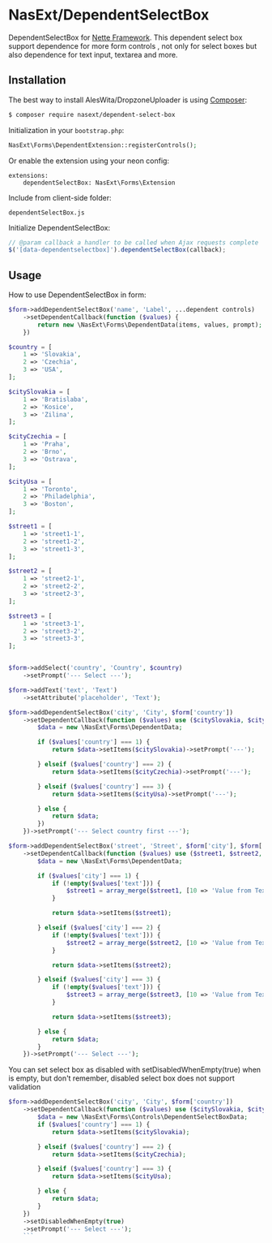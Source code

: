 # NasExt/DependentSelectBox
DependentSelectBox for [Nette Framework](https://nette.org). This dependent select box support dependence for more form controls , not only for select boxes but also dependence for text input, textarea and more.

## Installation
The best way to install AlesWita/DropzoneUploader is using [Composer](http://getcomposer.org/):
```sh
$ composer require nasext/dependent-select-box
```


Initialization in your `bootstrap.php`:
```php
NasExt\Forms\DependentExtension::registerControls();
```


Or enable the extension using your neon config:
```neon
extensions:
	dependentSelectBox: NasExt\Forms\Extension
```


Include from client-side folder:
```
dependentSelectBox.js
```


Initialize DependentSelectBox:
```js
// @param callback a handler to be called when Ajax requests complete
$('[data-dependentselectbox]').dependentSelectBox(callback);
```


## Usage
How to use DependentSelectBox in form:
```php
$form->addDependentSelectBox('name', 'Label', ...dependent controls)
	->setDependentCallback(function ($values) {
		return new \NasExt\Forms\DependentData(items, values, prompt);
	})
```


```php
$country = [
	1 => 'Slovakia',
	2 => 'Czechia',
	3 => 'USA',
];

$citySlovakia = [
	1 => 'Bratislaba',
	2 => 'Kosice',
	3 => 'Zilina',
];

$cityCzechia = [
	1 => 'Praha',
	2 => 'Brno',
	3 => 'Ostrava',
];

$cityUsa = [
	1 => 'Toronto',
	2 => 'Philadelphia',
	3 => 'Boston',
];

$street1 = [
	1 => 'street1-1',
	2 => 'street1-2',
	3 => 'street1-3',
];

$street2 = [
	1 => 'street2-1',
	2 => 'street2-2',
	3 => 'street2-3',
];

$street3 = [
	1 => 'street3-1',
	2 => 'street3-2',
	3 => 'street3-3',
];


$form->addSelect('country', 'Country', $country)
	->setPrompt('--- Select ---');

$form->addText('text', 'Text')
	->setAttribute('placeholder', 'Text');

$form->addDependentSelectBox('city', 'City', $form['country'])
	->setDependentCallback(function ($values) use ($citySlovakia, $cityCzechia, $cityUsa) {
		$data = new \NasExt\Forms\DependentData;

		if ($values['country'] === 1) {
			return $data->setItems($citySlovakia)->setPrompt('---');

		} elseif ($values['country'] === 2) {
			return $data->setItems($cityCzechia)->setPrompt('---');

		} elseif ($values['country'] === 3) {
			return $data->setItems($cityUsa)->setPrompt('---');

		} else {
			return $data;
		})
	})->setPrompt('--- Select country first ---');

$form->addDependentSelectBox('street', 'Street', $form['city'], $form['text'])
	->setDependentCallback(function ($values) use ($street1, $street2, $street3) {
		$data = new \NasExt\Forms\DependentData;

		if ($values['city'] === 1) {
			if (!empty($values['text'])) {
				$street1 = array_merge($street1, [10 => 'Value from Text input: ' . $values['text']]);
			}

			return $data->setItems($street1);

		} elseif ($values['city'] === 2) {
			if (!empty($values['text'])) {
				$street2 = array_merge($street2, [10 => 'Value from Text input: ' . $values['text']]);
			}

			return $data->setItems($street2);

		} elseif ($values['city'] === 3) {
			if (!empty($values['text'])) {
				$street3 = array_merge($street3, [10 => 'Value from Text input: ' . $values['text']]);
			}

			return $data->setItems($street3);

		} else {
			return $data;
		}
	})->setPrompt('--- Select ---');
```


You can set select box as disabled with setDisabledWhenEmpty(true) when is empty, but don't remember, disabled select box does not support validation
```php
$form->addDependentSelectBox('city', 'City', $form['country'])
	->setDependentCallback(function ($values) use ($citySlovakia, $cityCzechia, $cityUsa) {
		$data = new \NasExt\Forms\Controls\DependentSelectBoxData;
		if ($values['country'] === 1) {
			return $data->setItems($citySlovakia);

		} elseif ($values['country'] === 2) {
			return $data->setItems($cityCzechia);

		} elseif ($values['country'] === 3) {
			return $data->setItems($cityUsa);

		} else {
			return $data;
		}
	})
	->setDisabledWhenEmpty(true)
	->setPrompt('--- Select ---');
	```
